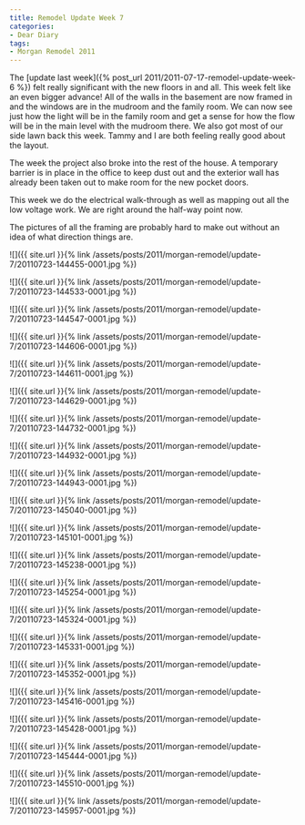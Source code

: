 ```yaml
---
title: Remodel Update Week 7
categories:
- Dear Diary
tags:
- Morgan Remodel 2011
---
```


The [update last week]({% post_url 2011/2011-07-17-remodel-update-week-6 %}) felt really significant with the new floors in and all. This week felt like an even bigger advance! All of the walls in the basement are now framed in and the windows are in the mudroom and the family room. We can now see just how the light will be in the family room and get a sense for how the flow will be in the main level with the mudroom there. We also got most of our side lawn back this week. Tammy and I are both feeling really good about the layout.

The week the project also broke into the rest of the house. A temporary barrier is in place in the office to keep dust out and the exterior wall has already been taken out to make room for the new pocket doors.

This week we do the electrical walk-through as well as mapping out all the low voltage work. We are right around the half-way point now.

The pictures of all the framing are probably hard to make out without an idea of what direction things are.

![]({{ site.url }}{% link /assets/posts/2011/morgan-remodel/update-7/20110723-144455-0001.jpg %})

![]({{ site.url }}{% link /assets/posts/2011/morgan-remodel/update-7/20110723-144533-0001.jpg %})

![]({{ site.url }}{% link /assets/posts/2011/morgan-remodel/update-7/20110723-144547-0001.jpg %})

![]({{ site.url }}{% link /assets/posts/2011/morgan-remodel/update-7/20110723-144606-0001.jpg %})

![]({{ site.url }}{% link /assets/posts/2011/morgan-remodel/update-7/20110723-144611-0001.jpg %})

![]({{ site.url }}{% link /assets/posts/2011/morgan-remodel/update-7/20110723-144629-0001.jpg %})

![]({{ site.url }}{% link /assets/posts/2011/morgan-remodel/update-7/20110723-144732-0001.jpg %})

![]({{ site.url }}{% link /assets/posts/2011/morgan-remodel/update-7/20110723-144932-0001.jpg %})

![]({{ site.url }}{% link /assets/posts/2011/morgan-remodel/update-7/20110723-144943-0001.jpg %})

![]({{ site.url }}{% link /assets/posts/2011/morgan-remodel/update-7/20110723-145040-0001.jpg %})

![]({{ site.url }}{% link /assets/posts/2011/morgan-remodel/update-7/20110723-145101-0001.jpg %})

![]({{ site.url }}{% link /assets/posts/2011/morgan-remodel/update-7/20110723-145238-0001.jpg %})

![]({{ site.url }}{% link /assets/posts/2011/morgan-remodel/update-7/20110723-145254-0001.jpg %})

![]({{ site.url }}{% link /assets/posts/2011/morgan-remodel/update-7/20110723-145324-0001.jpg %})

![]({{ site.url }}{% link /assets/posts/2011/morgan-remodel/update-7/20110723-145331-0001.jpg %})

![]({{ site.url }}{% link /assets/posts/2011/morgan-remodel/update-7/20110723-145352-0001.jpg %})

![]({{ site.url }}{% link /assets/posts/2011/morgan-remodel/update-7/20110723-145416-0001.jpg %})

![]({{ site.url }}{% link /assets/posts/2011/morgan-remodel/update-7/20110723-145428-0001.jpg %})

![]({{ site.url }}{% link /assets/posts/2011/morgan-remodel/update-7/20110723-145444-0001.jpg %})

![]({{ site.url }}{% link /assets/posts/2011/morgan-remodel/update-7/20110723-145510-0001.jpg %})

![]({{ site.url }}{% link /assets/posts/2011/morgan-remodel/update-7/20110723-145957-0001.jpg %})

